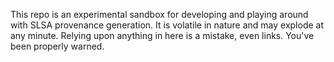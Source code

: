 This repo is an experimental sandbox for developing and playing around with SLSA provenance generation. It is volatile in nature and may explode at any minute. Relying upon anything in here is a mistake, even links. You've been properly warned.
